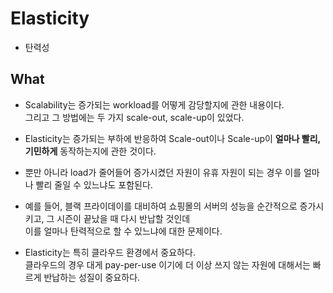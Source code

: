 

# Elasticity  
  * 탄력성  
  

## What  
  * Scalability는 증가되는 workload를 어떻게 감당할지에 관한 내용이다.  
  그리고 그 방법에는 두 가지 scale-out, scale-up이 있었다.  
  
  * Elasticity는 증가되는 부하에 반응하여 Scale-out이나 Scale-up이 **얼마나 빨리, 기민하게** 동작하는지에 관한 것이다.  
  * 뿐만 아니라 load가 줄어들어 증가시켰던 자원이 유휴 자원이 되는 경우 이를 얼마나 빨리 줄일 수 있느냐도 포함된다.  
  
  * 예를 들어, 블랙 프라이데이를 대비하여 쇼핑몰의 서버의 성능을 순간적으로 증가시키고, 그 시즌이 끝났을 때 다시 반납할 것인데  
  이를 얼마나 탄력적으로 할 수 있느냐에 대한 문제이다.  
  
  * Elasticity는 특히 클라우드 환경에서 중요하다.  
  클라우드의 경우 대게 pay-per-use 이기에 더 이상 쓰지 않는 자원에 대해서는 빠르게 반납하는 성질이 중요하다.  
  
  
